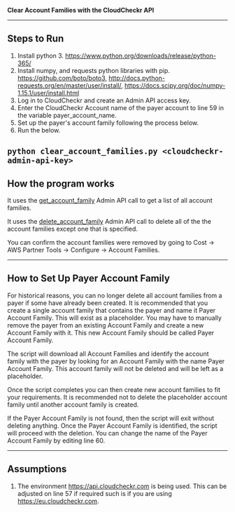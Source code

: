 **Clear Account Families with the CloudCheckr API**

---

## Steps to Run


1. Install python 3. https://www.python.org/downloads/release/python-365/
2. Install numpy, and requests python libraries with pip. https://github.com/boto/boto3, http://docs.python-requests.org/en/master/user/install/, https://docs.scipy.org/doc/numpy-1.15.1/user/install.html
3. Log in to CloudCheckr and create an Admin API access key.
4. Enter the CloudCheckr Account name of the payer account to line 59 in the variable payer_account_name.
5. Set up the payer's account family following the process below.
6. Run the below.

`
python clear_account_families.py <cloudcheckr-admin-api-key>
`
---

## How the program works

It uses the [get_account_family](https://support.cloudcheckr.com/cloudcheckr-api-userguide/cloudcheckr-admin-api-reference-guide/#get_account_family) Admin API call to get a list of all account families.

It uses the [delete_account_family](https://support.cloudcheckr.com/cloudcheckr-api-userguide/cloudcheckr-admin-api-reference-guide/#delete_account_family) Admin API call to delete all of the the account families except one that is specified.

You can confirm the account families were removed by going to Cost -> AWS Partner Tools -> Configure -> Account Families.

---

## How to Set Up Payer Account Family

For historical reasons, you can no longer delete all account families from a payer if some have already been created. It is
recommended that you create a single account family that contains the payer and name it Payer Account Family. This will
exist as a placeholder. You may have to manually remove the payer from an existing Account Family and create a new Account Family
with it. This new Account Family should be called Payer Account Family.

The script will download all Account Families and identify the account family with the payer by looking for an Account Family
with the name Payer Account Family. This account family will not be deleted and will be left as a placeholder.

Once the script completes you can then create new account families to fit your requirements. It is recommended not to delete the placeholder
account family until another account family is created.

If the Payer Account Family is not found, then the script will exit without deleting anything. Once the Payer Account Family is identified, the script will proceed with the deletion. You can change the name of the Payer Account Family by editing line 60.

---

## Assumptions

1. The environment https://api.cloudcheckr.com is being used. This can be adjusted on line 57 if required such is if you are using https://eu.cloudcheckr.com.
